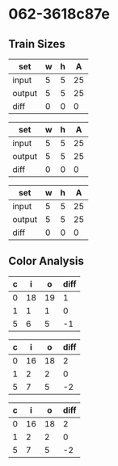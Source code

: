 # 062-3618c87e
## Train Sizes

|set|w|h|A|
|---|---|---|---|
|input|5|5|25|
|output|5|5|25|
|diff|0|0|0|


|set|w|h|A|
|---|---|---|---|
|input|5|5|25|
|output|5|5|25|
|diff|0|0|0|


|set|w|h|A|
|---|---|---|---|
|input|5|5|25|
|output|5|5|25|
|diff|0|0|0|


## Color Analysis

|c|i|o|diff|
|---|---|---|---|
|0|18|19|1|
|1|1|1|0|
|5|6|5|-1|


|c|i|o|diff|
|---|---|---|---|
|0|16|18|2|
|1|2|2|0|
|5|7|5|-2|


|c|i|o|diff|
|---|---|---|---|
|0|16|18|2|
|1|2|2|0|
|5|7|5|-2|

